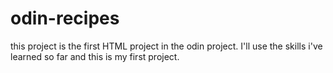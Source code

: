 # odin-recipes

this project is the first HTML project in the odin project.
I'll use the skills i've learned so far and this is my first project.
